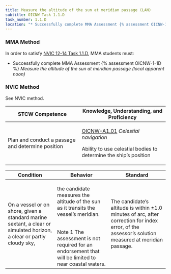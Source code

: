 ```yaml
---
title: Measure the altitude of the sun at meridian passage (LAN)
subtitle: OICNW Task 1.1.D 
task_number: 1.1.D
location: "* Successfully complete MMA Assessment {% assessment OICNW-1-1D %} *Measure the altitude of the sun at meridian passage (local apparent noon)*" 
---
```



### MMA Method

In order to satisfy  [NVIC 12-14  Task  1.1.D]({{site.baseurl}}/assets/images/nvic-12-14.pdf), MMA students must:

* Successfully complete MMA Assessment {% assessment OICNW-1-1D %} *Measure the altitude of the sun at meridian passage (local apparent noon)*


### NVIC Method

<a onclick="togglevisibility('nvic_methods')" >See NVIC method.</a>

<div id='nvic_methods' class='hide'>

<table>
<thead>
<tr>
<th class='forty'> STCW Competence </th>
<th class='sixty'> Knowledge, Understanding, and Proficiency </th>
</tr>
</thead>




<tbody>
<tr><td markdown='1'>

Plan and conduct a passage and determine position

</td><td markdown='1'>

[OICNW-A1.01](../../tables/21.html#OICNW-A1.01) *Celestial navigation*
 
Ability to use celestial bodies to determine the ship’s position

</td></tr>


</tbody>
</table>


<table>
<thead>
<tr><th class='twenty'>  Condition </th><th class='twenty'> Behavior </th><th  class='sixty'>Standard </th></tr>
</thead>
<tbody >



<tr><td markdown='1'>

On a vessel or on shore, given a standard marine sextant, a clear or simulated horizon, a clear or partly cloudy sky,

</td><td markdown='1'>

the candidate measures the altitude of the sun as it transits the vessel’s meridian.

<br>

<div class="tooltip">Note 1
<span class="tooltiptext">
The assessment is not required for an endorsement that will be limited to near coastal waters.
</span>
</div>


</td><td markdown='1'>

The candidate’s altitude is within ±1.0 minutes of arc, after correction for index error, of the assessor’s solution measured at meridian passage.

</td></tr>
</tbody>
</table>
</div>
